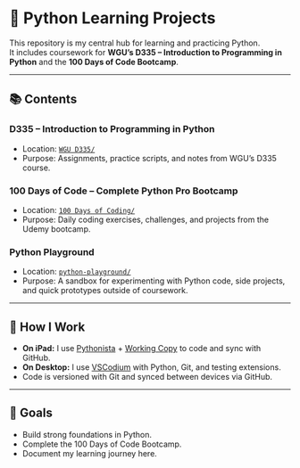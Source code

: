 # 🐍 Python Learning Projects

This repository is my central hub for learning and practicing Python.  
It includes coursework for **WGU’s D335 – Introduction to Programming in Python** and the **100 Days of Code Bootcamp**.

---

## 📚 Contents

### D335 – Introduction to Programming in Python
- Location: [`WGU D335/`](https://github.com/Pharns/python-learning/tree/main/WGU%20D335)
- Purpose: Assignments, practice scripts, and notes from WGU’s D335 course.

### 100 Days of Code – Complete Python Pro Bootcamp
- Location: [`100 Days of Coding/`](https://github.com/Pharns/python-learning/tree/main/100%20Days%20of%20Coding)
- Purpose: Daily coding exercises, challenges, and projects from the Udemy bootcamp.

### Python Playground
- Location: [`python-playground/`](https://github.com/Pharns/python-learning/tree/main/python%20playground)
- Purpose: A sandbox for experimenting with Python code, side projects, and quick prototypes outside of coursework.

---

## 🔧 How I Work
- **On iPad:** I use [Pythonista](https://apps.apple.com/app/pythonista-3/id1085978097) + [Working Copy](https://workingcopyapp.com/) to code and sync with GitHub.
- **On Desktop:** I use [VSCodium](https://vscodium.com/) with Python, Git, and testing extensions.
- Code is versioned with Git and synced between devices via GitHub.

---

## 🚀 Goals
- Build strong foundations in Python.
- Complete the 100 Days of Code Bootcamp.
- Document my learning journey here.
